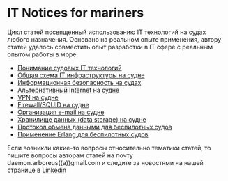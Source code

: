 # IT Notices for mariners

Цикл статей посвященный использованию IT технологий на судах любого назначения. Основано на реальном опыте применения, автору статей удалось совместить опыт разработки в IT сфере с реальным опытом работы в море.

* [Понимание судовых IT технологий](https://github.com/ArboreusSystems/arboreus_articles/blob/master/it_notice_for_mariners/undestanding_vessel_it/rus.understanding_vessel_it.md)
* [Общая схема IT инфраструктуры на судне](https://github.com/ArboreusSystems/arboreus_articles/tree/master/it_notice_for_mariners/vessel_it_infrastructure)
* [Информационная безопасность на судах](https://github.com/ArboreusSystems/arboreus_articles/blob/master/it_notice_for_mariners/vessel_informational_security/rus.vessel_informational_security.md)
* [Альтернативный Internet на судне](https://github.com/ArboreusSystems/arboreus_articles/blob/master/it_notice_for_mariners/alternative_internet_connection/rus.alternative_internet_connection.md)
* [VPN на судне](https://github.com/ArboreusSystems/arboreus_articles/blob/master/it_notice_for_mariners/organising_vessel_vpn/rus.organising_vessel_vpn.md)
* [Firewall/SQUID на судне](https://github.com/ArboreusSystems/arboreus_articles/tree/master/it_notice_for_mariners/vessel_firewall_squid)
* [Организация e-mail на судне](https://github.com/ArboreusSystems/arboreus_articles/blob/master/it_notice_for_mariners/vessel_email/rus.vessel_email.md)
* [Хранилище данных (data storage) на судне](https://github.com/ArboreusSystems/arboreus_articles/blob/master/it_notice_for_mariners/vessel_data_storage/rus.vessel_data_storage.md)
* [Протокол обмена данными для беспилотных судов](https://github.com/ArboreusSystems/arboreus_articles/blob/master/it_notice_for_mariners/data_exchange_protocol_for_unmanned_vessels/rus.data_exchange_protocol_for_unmanned_vessels.md)
* [Применение Erlang для беспилотных судов](https://github.com/ArboreusSystems/arboreus_articles/blob/master/it_notice_for_mariners/erlang_for_unmanned_vessels/rus.erlang_for_unmanned_vessels.md)

Если возникли какие-то вопросы относительно тематики статей, то пишите вопросы авторам статей на почту daemon.arboreus((a))gmail.com и следите за новостями на нашей странице в [Linkedin](https://www.linkedin.com/company/arboreus-systems/)